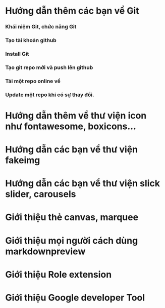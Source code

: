 # Hướng dẫn thêm các bạn về Git

### Khái niệm Git, chức năng Git

### Tạo tài khoản github

### Install Git

### Tạo git repo mới và push lên github

### Tải một repo online về

### Update một repo khi có sự thay đổi.

# Hướng dẫn thêm về thư viện icon như fontawesome, boxicons...

# Hướng dẫn các bạn về thư viện fakeimg

# Hướng dẫn các bạn về thư viện slick slider, carousels

# Giới thiệu thẻ canvas, marquee

# Giới thiệu mọi người cách dùng markdownpreview

# Giới thiệu Role extension

# Giới thiệu Google developer Tool
